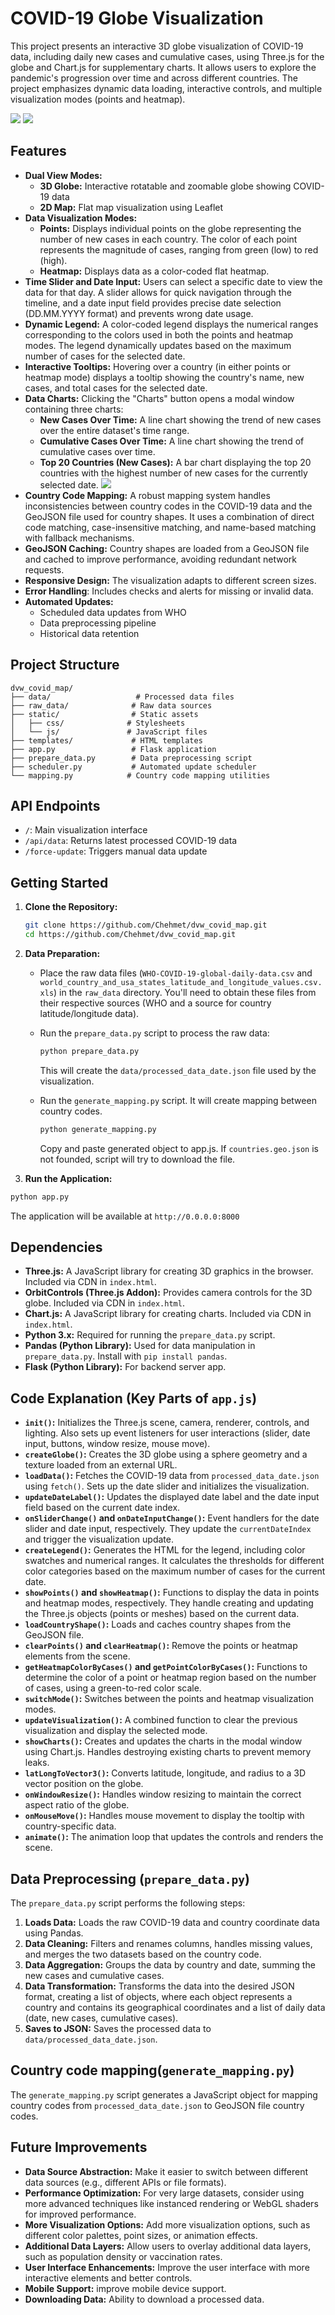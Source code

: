 # COVID-19 Globe Visualization

This project presents an interactive 3D globe visualization of COVID-19 data, including daily new cases and cumulative cases, using Three.js for the globe and Chart.js for supplementary charts.  It allows users to explore the pandemic's progression over time and across different countries.  The project emphasizes dynamic data loading, interactive controls, and multiple visualization modes (points and heatmap).

![](images/points.png)
![](images/heatmap_gr.png)


## Features

* **Dual View Modes:**
  * **3D Globe:** Interactive rotatable and zoomable globe showing COVID-19 data
  * **2D Map:** Flat map visualization using Leaflet
*   **Data Visualization Modes:**
    *   **Points:** Displays individual points on the globe representing the number of new cases in each country.  The color of each point represents the magnitude of cases, ranging from green (low) to red (high).
    *   **Heatmap:**  Displays data as a color-coded flat heatmap.
*   **Time Slider and Date Input:** Users can select a specific date to view the data for that day.  A slider allows for quick navigation through the timeline, and a date input field provides precise date selection (DD.MM.YYYY format) and prevents wrong date usage.
*   **Dynamic Legend:**  A color-coded legend displays the numerical ranges corresponding to the colors used in both the points and heatmap modes. The legend dynamically updates based on the maximum number of cases for the selected date.
*   **Interactive Tooltips:**  Hovering over a country (in either points or heatmap mode) displays a tooltip showing the country's name, new cases, and total cases for the selected date.
*   **Data Charts:**  Clicking the "Charts" button opens a modal window containing three charts:
    *   **New Cases Over Time:** A line chart showing the trend of new cases over the entire dataset's time range.
    *   **Cumulative Cases Over Time:**  A line chart showing the trend of cumulative cases over time.
    *   **Top 20 Countries (New Cases):** A bar chart displaying the top 20 countries with the highest number of new cases for the currently selected date.
      ![](images/charts.png)
*   **Country Code Mapping:**  A robust mapping system handles inconsistencies between country codes in the COVID-19 data and the GeoJSON file used for country shapes.  It uses a combination of direct code matching, case-insensitive matching, and name-based matching with fallback mechanisms.
*   **GeoJSON Caching:** Country shapes are loaded from a GeoJSON file and cached to improve performance, avoiding redundant network requests.
*   **Responsive Design:** The visualization adapts to different screen sizes.
* **Error Handling**: Includes checks and alerts for missing or invalid data.
* **Automated Updates:**
  * Scheduled data updates from WHO
  * Data preprocessing pipeline
  * Historical data retention

## Project Structure

```
dvw_covid_map/
├── data/                   # Processed data files
├── raw_data/              # Raw data sources
├── static/                # Static assets
│   ├── css/              # Stylesheets
│   └── js/               # JavaScript files
├── templates/             # HTML templates
├── app.py                 # Flask application
├── prepare_data.py        # Data preprocessing script
├── scheduler.py           # Automated update scheduler
└── mapping.py            # Country code mapping utilities
```

## API Endpoints

- `/`: Main visualization interface
- `/api/data`: Returns latest processed COVID-19 data
- `/force-update`: Triggers manual data update

## Getting Started

1.  **Clone the Repository:**

    ```bash
    git clone https://github.com/Chehmet/dvw_covid_map.git
    cd https://github.com/Chehmet/dvw_covid_map.git
    ```

2.  **Data Preparation:**

    *   Place the raw data files (`WHO-COVID-19-global-daily-data.csv` and `world_country_and_usa_states_latitude_and_longitude_values.csv.xls`) in the `raw_data` directory.  You'll need to obtain these files from their respective sources (WHO and a source for country latitude/longitude data).
    *   Run the `prepare_data.py` script to process the raw data:

        ```bash
        python prepare_data.py
        ```
        This will create the `data/processed_data_date.json` file used by the visualization.
    *   Run the `generate_mapping.py` script. It will create mapping between country codes.

        ```bash
        python generate_mapping.py
        ```
        Copy and paste generated object to app.js.
        If `countries.geo.json` is not founded, script will try to download the file.

3. **Run the Application:**
```bash
python app.py
```
The application will be available at `http://0.0.0.0:8000`

## Dependencies

*   **Three.js:** A JavaScript library for creating 3D graphics in the browser.  Included via CDN in `index.html`.
*   **OrbitControls (Three.js Addon):**  Provides camera controls for the 3D globe.  Included via CDN in `index.html`.
*   **Chart.js:**  A JavaScript library for creating charts. Included via CDN in `index.html`.
*   **Python 3.x:**  Required for running the `prepare_data.py` script.
*   **Pandas (Python Library):** Used for data manipulation in `prepare_data.py`.  Install with `pip install pandas`.
*   **Flask (Python Library):** For backend server app.

## Code Explanation (Key Parts of `app.js`)

*   **`init()`:** Initializes the Three.js scene, camera, renderer, controls, and lighting.  Also sets up event listeners for user interactions (slider, date input, buttons, window resize, mouse move).
*   **`createGlobe()`:** Creates the 3D globe using a sphere geometry and a texture loaded from an external URL.
*   **`loadData()`:**  Fetches the COVID-19 data from `processed_data_date.json` using `fetch()`.  Sets up the date slider and initializes the visualization.
*   **`updateDateLabel()`:**  Updates the displayed date label and the date input field based on the current date index.
*   **`onSliderChange()` and `onDateInputChange()`:** Event handlers for the date slider and date input, respectively.  They update the `currentDateIndex` and trigger the visualization update.
*   **`createLegend()`:**  Generates the HTML for the legend, including color swatches and numerical ranges.  It calculates the thresholds for different color categories based on the maximum number of cases for the current date.
*   **`showPoints()` and `showHeatmap()`:**  Functions to display the data in points and heatmap modes, respectively.  They handle creating and updating the Three.js objects (points or meshes) based on the current data.
*   **`loadCountryShape()`:** Loads and caches country shapes from the GeoJSON file.
* **`clearPoints()` and `clearHeatmap()`:**  Remove the points or heatmap elements from the scene.
*   **`getHeatmapColorByCases()` and `getPointColorByCases()`:**  Functions to determine the color of a point or heatmap region based on the number of cases, using a green-to-red color scale.
*   **`switchMode()`:**  Switches between the points and heatmap visualization modes.
*   **`updateVisualization()`:** A combined function to clear the previous visualization and display the selected mode.
*   **`showCharts()`:**  Creates and updates the charts in the modal window using Chart.js.  Handles destroying existing charts to prevent memory leaks.
*   **`latLongToVector3()`:** Converts latitude, longitude, and radius to a 3D vector position on the globe.
*   **`onWindowResize()`:**  Handles window resizing to maintain the correct aspect ratio of the globe.
*   **`onMouseMove()`:**  Handles mouse movement to display the tooltip with country-specific data.
*   **`animate()`:**  The animation loop that updates the controls and renders the scene.

## Data Preprocessing (`prepare_data.py`)

The `prepare_data.py` script performs the following steps:

1.  **Loads Data:** Loads the raw COVID-19 data and country coordinate data using Pandas.
2.  **Data Cleaning:**  Filters and renames columns, handles missing values, and merges the two datasets based on the country code.
3.  **Data Aggregation:** Groups the data by country and date, summing the new cases and cumulative cases.
4.  **Data Transformation:**  Transforms the data into the desired JSON format, creating a list of objects, where each object represents a country and contains its geographical coordinates and a list of daily data (date, new cases, cumulative cases).
5.  **Saves to JSON:** Saves the processed data to `data/processed_data_date.json`.

## Country code mapping(`generate_mapping.py`)
The `generate_mapping.py` script generates a JavaScript object for mapping country codes from `processed_data_date.json` to GeoJSON file country codes.

## Future Improvements

*   **Data Source Abstraction:** Make it easier to switch between different data sources (e.g., different APIs or file formats).
*   **Performance Optimization:**  For very large datasets, consider using more advanced techniques like instanced rendering or WebGL shaders for improved performance.
*   **More Visualization Options:**  Add more visualization options, such as different color palettes, point sizes, or animation effects.
*   **Additional Data Layers:**  Allow users to overlay additional data layers, such as population density or vaccination rates.
*   **User Interface Enhancements:**  Improve the user interface with more interactive elements and better controls.
*  **Mobile Support:** improve mobile device support.
* **Downloading Data:** Ability to download a processed data.
